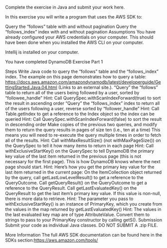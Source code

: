 Complete the exercise in Java and submit your work here.

In this exercise you will write a program that uses the AWS SDK to:

Query the “follows” table with and without pagination
Query the “follows_index” index with and without pagination
Assumptions
You have already configured your AWS credentials on your computer. This should have been done when you installed the AWS CLI on your computer.

Intellij is installed on your computer.

You have completed DynamoDB Exercise Part 1

Steps
Write Java code to query the “follows” table and the “follows_index” index. The example on this page demonstrates how to query a table: https://docs.aws.amazon.com/amazondynamodb/latest/developerguide/GettingStarted.Java.04.html (Links to an external site.).
“Query” the “follows” table to return all of the users being followed by a user, sorted by “followee_handle”
Hint: Call QuerySpec.withScanIndexForward(true) to sort the result in ascending order
“Query” the “follows_index” index to return all of the users following a user, reverse sorted by “follower_handle”
Hint: Call Table.getIndex to get a reference to the Index object so the index can be queried
Hint: Call QuerySpec.withScanIndexForward(false) to sort the result in descending order
Make copies of the previous two queries, and modify them to return the query results in pages of size ten (i.e., ten at a time)
This means you will need to re-execute the query multiple times in order to fetch all of the results.
Hint: Call withMaxResultSize() (not withMaxPageSize()) on the QuerySpec to tell it how many items to return in each page
Hint: Call withExclusiveStartKey() on the QuerySpec to tell DynamoDB the primary key value of the last item returned in the previous page (this is not necessary for the first page). This is how DynamoDB knows where the next page should start.
Hint: Here’s how you get the primary key value for the last item returned in the current page:
On the ItemCollection<QueryOutcome> object returned by the query, call getLastLowLevelResult() to get a reference to the QueryOutcome.
Call getQueryResult() on the QueryOutcome to get a reference to the QueryResult.
Call getLastEvaluatedKey() on the QueryResult to get the last item’s primary key value. If this value is non-null, there is more data to retrieve.
Hint: The parameter you pass to withExclusiveStartKey() is an instance of PrimaryKey, which you create from the values in the map returned by getLastEvaluatedKey()
Hint: The values in the last evaluated key map are of type AttributeValue. Convert them to strings to pass to your PrimaryKey constructor by calling getS().
Submission
Submit your code as individual Java classes. DO NOT SUBMIT A .zip FILE.

More Information
The full AWS SDK documentation can be found here in the SDKs section:https://aws.amazon.com/tools/
